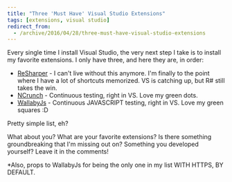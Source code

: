 ```yaml
---
title: "Three 'Must Have' Visual Studio Extensions"
tags: [extensions, visual studio]
redirect_from:
  - /archive/2016/04/28/three-must-have-visual-studio-extensions
---
```


Every single time I install Visual Studio, the very next step I take is to install my favorite extensions. I only have three, and here they are, in order:

* [ReSharper](http://www.jetbrains.com/resharper/) - I can't live without this anymore. I'm finally to the point where I have a lot of shortcuts memorized. VS is catching up, but R# still takes the win.
* [NCrunch](http://www.ncrunch.net/) - Continuous testing, right in VS. Love my green dots.
* [WallabyJs](https://wallabyjs.com/) - Continuous JAVASCRIPT testing, right in VS. Love my green squares :D

Pretty simple list, eh?

What about you? What are your favorite extensions? Is there something groundbreaking that I'm missing out on? Something you developed yourself? Leave it in the comments!

*Also, props to WallabyJs for being the only one in my list WITH HTTPS, BY DEFAULT.